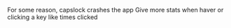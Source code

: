 For some reason, capslock crashes the app
Give more stats when haver or clicking a key like times clicked
